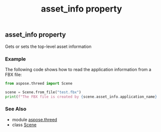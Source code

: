 ﻿---
title: asset_info property
second_title: Aspose.3D for Python via .NET API References
description: 
type: docs
weight: 150
url: /python-net/aspose.threed/scene/asset_info/
is_root: false
---

## asset_info property


Gets or sets the top-level asset information

### Example 


The following code shows how to read the application information from a FBX file:

```python
from aspose.threed import Scene

scene = Scene.from_file("test.fbx")
print(f"The FBX file is created by {scene.asset_info.application_name} {scene.asset_info.application_version}")

```

### See Also
* module [aspose.threed](../../)
* class [Scene](/3d/python-net/aspose.threed/scene)
